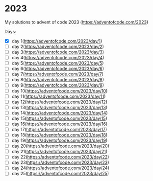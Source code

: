 # 2023

My solutions to advent of code 2023 (<https://adventofcode.com/2023>)

Days:
- [x] day 1(<https://adventofcode.com/2023/day/1>)
- [ ] day 2(<https://adventofcode.com/2023/day/2>)
- [ ] day 3(<https://adventofcode.com/2023/day/3>)
- [ ] day 4(<https://adventofcode.com/2023/day/4>)
- [ ] day 5(<https://adventofcode.com/2023/day/5>)
- [ ] day 6(<https://adventofcode.com/2023/day/6>)
- [ ] day 7(<https://adventofcode.com/2023/day/7>)
- [ ] day 8(<https://adventofcode.com/2023/day/8>)
- [ ] day 9(<https://adventofcode.com/2023/day/9>)
- [ ] day 10(<https://adventofcode.com/2023/day/10>)
- [ ] day 11(<https://adventofcode.com/2023/day/11>)
- [ ] day 12(<https://adventofcode.com/2023/day/12>)
- [ ] day 13(<https://adventofcode.com/2023/day/13>)
- [ ] day 14(<https://adventofcode.com/2023/day/14>)
- [ ] day 15(<https://adventofcode.com/2023/day/15>)
- [ ] day 16(<https://adventofcode.com/2023/day/16>)
- [ ] day 17(<https://adventofcode.com/2023/day/17>)
- [ ] day 18(<https://adventofcode.com/2023/day/18>)
- [ ] day 19(<https://adventofcode.com/2023/day/19>)
- [ ] day 20(<https://adventofcode.com/2023/day/20>)
- [ ] day 21(<https://adventofcode.com/2023/day/21>)
- [ ] day 22(<https://adventofcode.com/2023/day/22>)
- [ ] day 23(<https://adventofcode.com/2023/day/23>)
- [ ] day 24(<https://adventofcode.com/2023/day/24>)
- [ ] day 25(<https://adventofcode.com/2023/day/25>)
